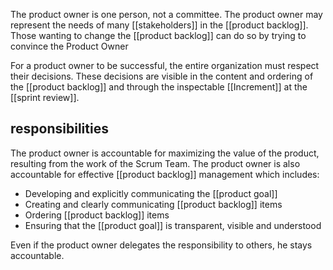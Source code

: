 The product owner is one person, not a committee. The product owner may represent the needs of many [[stakeholders]] in the [[product backlog]]. Those wanting to change the [[product backlog]] can do so by trying to convince the Product Owner

For a product owner to be successful, the entire organization must respect their decisions. These decisions are visible in the content and ordering of the [[product backlog]] and through the inspectable [[Increment]] at the [[sprint review]].

## responsibilities
The product owner is accountable for maximizing the value of the product, resulting from the work of the Scrum Team.
The product owner is also accountable for effective [[product backlog]] management which includes:
- Developing and explicitly communicating the [[product goal]]
- Creating and clearly communicating [[product backlog]] items
- Ordering [[product backlog]] items
- Ensuring that the [[product goal]] is transparent, visible and understood

Even if the product owner delegates the responsibility to others, he stays accountable.